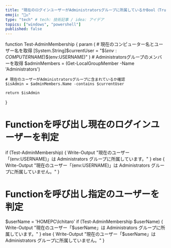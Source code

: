 ```yaml
---
title: "現在のログインユーザーがAdministratorsグループに所属しているかBool（True/False）で判定するFunction（Windows x PowerShell）"
emoji: "👩‍⚖️"
type: "tech" # tech: 技術記事 / idea: アイデア
topics: ["windows", "powershell"]
published: false
---
```




function Test-AdminMembership {
    param (
        # 現在のコンピューター名とユーザー名を取得
        [System.String]$currentUser = "$($env:COMPUTERNAME)\$($env:USERNAME)"
    )
    # Administratorsグループのメンバーを取得
    $adminMembers = (Get-LocalGroupMember -Name 'Administrators')

    # 現在のユーザーがAdministratorsグループに含まれているか確認
    $isAdmin = $adminMembers.Name -contains $currentUser

    return $isAdmin
}

# Functionを呼び出し現在のログインユーザーを判定
if (Test-AdminMembership) {
    Write-Output "現在のユーザー「$($env:USERNAME)」は Administrators グループに所属しています。"
} else {
    Write-Output "現在のユーザー「$($env:USERNAME)」は Administrators グループに所属していません。"
}

# Functionを呼び出し指定のユーザーを判定
$userName = 'HOMEPC\Ichitaro'
if (Test-AdminMembership $userName) {
    Write-Output "現在のユーザー「$userName」は Administrators グループに所属しています。"
} else {
    Write-Output "現在のユーザー「$userName」は Administrators グループに所属していません。"
}